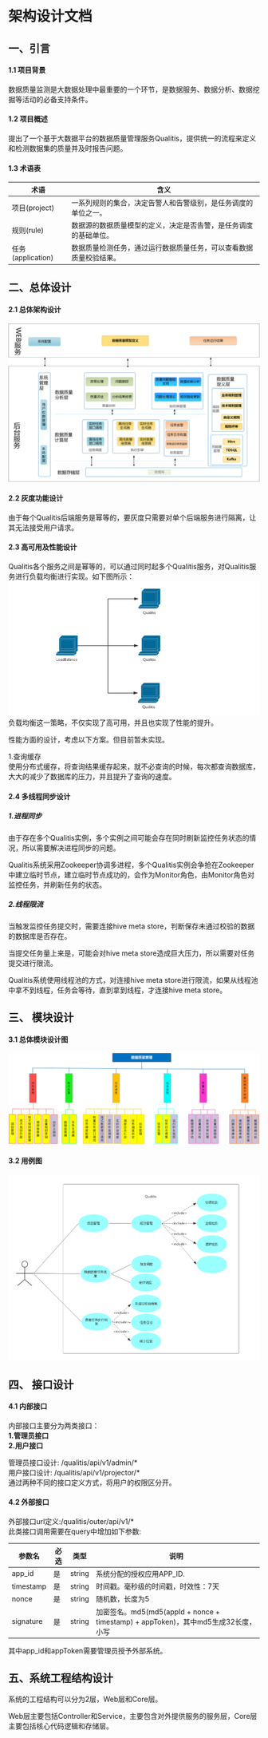 # 架构设计文档

## 一、引言
#### 1.1 项目背景
数据质量监测是大数据处理中最重要的一个环节，是数据服务、数据分析、数据挖掘等活动的必备支持条件。

#### 1.2 项目概述
提出了一个基于大数据平台的数据质量管理服务Qualitis，提供统一的流程来定义和检测数据集的质量并及时报告问题。

#### 1.3 术语表
|术语 |含义|
|--|--|
|项目(project)|   一系列规则的集合，决定告警人和告警级别，是任务调度的单位之一。|
|规则(rule)|  数据源的数据质量模型的定义，决定是否告警，是任务调度的基础单位。|
|任务(application)|   数据质量检测任务，通过运行数据质量任务，可以查看数据质量校验结果。|

## 二、总体设计
#### 2.1 总体架构设计
![](../../../images/zh_CN/ch1/总体架构设计.png)

#### 2.2 灰度功能设计
由于每个Qualitis后端服务是幂等的，要灰度只需要对单个后端服务进行隔离，让其无法接受用户请求。  

#### 2.3 高可用及性能设计
Qualitis各个服务之间是幂等的，可以通过同时起多个Qualitis服务，对Qualitis服务进行负载均衡进行实现。如下图所示：
![负载均衡](../../../images/zh_CN/ch1/负载均衡.png)  
负载均衡这一策略，不仅实现了高可用，并且也实现了性能的提升。

性能方面的设计，考虑以下方案。但目前暂未实现。

1.查询缓存  
使用分布式缓存，将查询结果缓存起来，就不必查询的时候，每次都查询数据库，大大的减少了数据库的压力，并且提升了查询的速度。

#### 2.4 多线程同步设计
##### 1.进程同步
由于存在多个Qualitis实例，多个实例之间可能会存在同时刷新监控任务状态的情况，所以需要解决进程同步的问题。

Qualitis系统采用Zookeeper协调多进程，多个Qualitis实例会争抢在Zookeeper中建立临时节点，建立临时节点成功的，会作为Monitor角色，由Monitor角色对监控任务，并刷新任务的状态。

##### 2.线程限流
当触发监控任务提交时，需要连接hive meta store，判断保存未通过校验的数据的数据库是否存在。

当提交任务量上来是，可能会对hive meta store造成巨大压力，所以需要对任务提交进行限流。

Qualitis系统使用线程池的方式，对连接hive meta store进行限流，如果从线程池中拿不到线程，任务会等待，直到拿到线程，才连接hive meta store。

## 三、  模块设计
#### 3.1 总体模块设计图
![](../../../images/zh_CN/ch1/总体模块设计图.png)
#### 3.2 用例图
![](../../../images/zh_CN/ch1/用例图.png)

## 四、  接口设计
#### 4.1 内部接口
内部接口主要分为两类接口：  
**1.管理员接口  
2.用户接口**

管理员接口设计: /qualitis/api/v1/admin/\*  
用户接口设计: /qualitis/api/v1/projector/\*  
通过两种不同的接口定义方式，将用户的权限区分开。  

#### 4.2 外部接口
外部接口url定义:/qualitis/outer/api/v1/\*  
此类接口调用需要在query中增加如下参数:  

|参数名 |必选 | 类型 | 说明|
| -- | -- |-- |-- |
|app_id  |是 |  string  |系统分配的授权应用APP_ID.|
|timestamp  | 是  | string | 时间戳。毫秒级的时间戳，时效性：7天|
|nonce |  是  | string | 随机数，长度为5|
|signature |  是  | string | 加密签名。md5(md5(appId + nonce + timestamp) + appToken)，其中md5生成32长度，小写|

其中app_id和appToken需要管理员授予外部系统。

 
## 五、系统工程结构设计
系统的工程结构可以分为2层，Web层和Core层。

Web层主要包括Controller和Service，主要包含对外提供服务的服务层，Core层主要包括核心代码逻辑和存储层。
